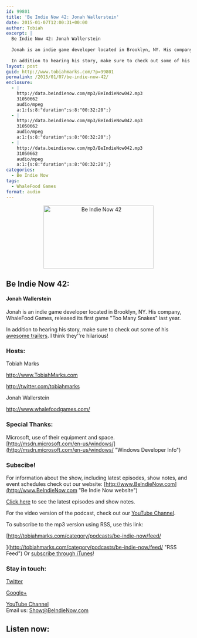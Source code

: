 ```yaml
---
id: 99801
title: 'Be Indie Now 42: Jonah Wallerstein'
date: 2015-01-07T12:00:31+00:00
author: Tobiah
excerpt: |
  Be Indie Now 42: Jonah Wallerstein
  
  Jonah is an indie game developer located in Brooklyn, NY. His company, WhaleFood Games, released its first game "Too Many Snakes" last year.
  
  In addition to hearing his story, make sure to check out some of his awesome trailers. I think they're hilarious!
layout: post
guid: http://www.tobiahmarks.com/?p=99801
permalink: /2015/01/07/be-indie-now-42/
enclosure:
  - |
    http://data.beindienow.com/mp3/BeIndieNow042.mp3
    31050662
    audio/mpeg
    a:1:{s:8:"duration";s:8:"00:32:20";}
  - |
    http://data.beindienow.com/mp3/BeIndieNow042.mp3
    31050662
    audio/mpeg
    a:1:{s:8:"duration";s:8:"00:32:20";}
  - |
    http://data.beindienow.com/mp3/BeIndieNow042.mp3
    31050662
    audio/mpeg
    a:1:{s:8:"duration";s:8:"00:32:20";}
categories:
  - Be Indie Now
tags:
  - WhaleFood Games
format: audio
---
```

<p style="text-align: center;">
  <img class="aligncenter" src="/assets/2013/10/BeIndyNowLogo-512h-300x172.png?resize=300%2C172" alt="Be Indie Now 42" width="300" height="172" data-recalc-dims="1" />
</p>

## Be Indie Now 42:

#### **Jonah Wallerstein**

Jonah is an indie game developer located in Brooklyn, NY. His company, WhaleFood Games, released its first game "Too Many Snakes" last year.

In addition to hearing his story, make sure to check out some of his <a href="https://www.youtube.com/watch?v=TzBBU4GQOow" target="_blank">awesome </a><a href="https://www.youtube.com/watch?v=d_wR9pN9qUs" target="_blank">trailers</a>. I think they''re hilarious!

<!--more-->

### Hosts:

Tobiah Marks
  
<a href="http://www.TobiahMarks.com" target="_blank">http://www.TobiahMarks.com</a>
  
<a title="Tobiah Twitter" href="http://twitter.com/tobiahmarks" target="_blank">http://twitter.com/tobiahmarks</a>

Jonah Wallerstein
  
<a href="http://www.whalefoodgames.com/" target="_blank">http://www.whalefoodgames.com/</a>

### Special Thanks:

Microsoft, use of their equipment and space. [http://msdn.microsoft.com/en-us/windows/](http://msdn.microsoft.com/en-us/windows/ "Windows Developer Info")

### Subscibe!

For information about the show, including latest episodes, show notes, and event schedules check out our website: [http://www.BeIndieNow.com](http://www.BeIndieNow.com "Be Indie Now website")

[Click here](http://tobiahmarks.com/category/podcasts/be-indie-now/ "Be Indie Now episodes and show notes") to see the latest episodes and show notes.

For the video version of the podcast, check out our <a title="YouTube" href="http://www.youtube.com/channel/UCW6QQfnk1In7woq619zgD0g" target="_blank">YouTube Channel</a>.

To subscribe to the mp3 version using RSS, use this link:
  
[http://tobiahmarks.com/category/podcasts/be-indie-now/feed/
  
](http://tobiahmarks.com/category/podcasts/be-indie-now/feed/ "RSS Feed") Or <a title="iTunes" href="https://itunes.apple.com/us/podcast/be-indie-now/id734501818 " target="_blank">subscribe through iTunes</a>!

### Stay in touch:

<a title="Twitter" href="http://twitter.com/BeIndieNow" target="_blank">Twitter</a>
  
<a href="https://plus.google.com/105885018850238693949" target="_blank" rel="publisher">Google+</a>
  
<a title="YouTube" href="http://www.youtube.com/channel/UCW6QQfnk1In7woq619zgD0g" target="_blank">YouTube Channel<br /> </a>Email us: <Show@BeIndieNow.com>

## Listen now: